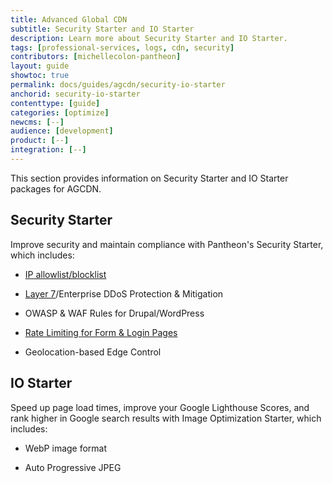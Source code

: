```yaml
---
title: Advanced Global CDN
subtitle: Security Starter and IO Starter
description: Learn more about Security Starter and IO Starter.
tags: [professional-services, logs, cdn, security]
contributors: [michellecolon-pantheon]
layout: guide
showtoc: true
permalink: docs/guides/agcdn/security-io-starter
anchorid: security-io-starter
contenttype: [guide]
categories: [optimize]
newcms: [--]
audience: [development]
product: [--]
integration: [--]
---
```


This section provides information on Security Starter and IO Starter packages for AGCDN.

## Security Starter

Improve security and maintain compliance with Pantheon's Security Starter, which includes:

- [IP allowlist/blocklist](/guides/agcdn/agcdn-features#ip-allowlisting-and-blocklisting)

- [Layer 7](/guides/agcdn/agcdn-wafio#layer-7-and-enterprise-waf-rules)/Enterprise DDoS Protection & Mitigation

- OWASP & WAF Rules for Drupal/WordPress

- [Rate Limiting for Form & Login Pages](/guides/agcdn/agcdn-wafio#rate-limiting)

- Geolocation-based Edge Control

## IO Starter

Speed up page load times, improve your Google Lighthouse Scores, and rank higher in Google search results with Image Optimization Starter, which includes:

- WebP image format

- Auto Progressive JPEG